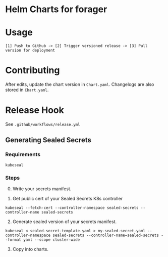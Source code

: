 # Helm Charts for forager

# Usage

```
[1] Push to Github -> [2] Trigger versioned release -> [3] Pull version for deployment
```

# Contributing

After edits, update the chart version in `Chart.yaml`. Changelogs are also stored in `Chart.yaml`.

# Release Hook

See `.github/workflows/release.yml`


## Generating Sealed Secrets

### Requirements

`kubeseal`

### Steps

0. Write your secrets manifest.

1. Get public cert of your Sealed Secrets K8s controller

`kubeseal --fetch-cert --controller-namespace sealed-secrets --controller-name sealed-secrets`

2. Generate sealed version of your secrets manifest.

`kubeseal < sealed-secret-template.yaml > my-sealed-secret.yaml --controller-namespace sealed-secrets --controller-name=sealed-secrets --format yaml --scope cluster-wide`


3. Copy into charts.

